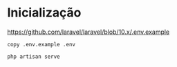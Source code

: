 
# Inicialização 



https://github.com/laravel/laravel/blob/10.x/.env.example

```
copy .env.example .env
```

```
php artisan serve 
```





